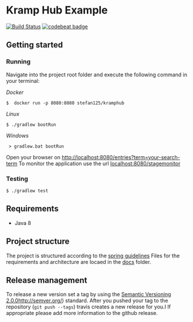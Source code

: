 # Kramp Hub Example
[![Build Status](https://travis-ci.org/B-Stefan/Kramp-Hub-Example.svg?branch=master)](https://travis-ci.org/B-Stefan/Kramp-Hub-Example) [![codebeat badge](https://codebeat.co/badges/0ff451b6-8e53-48c5-b90b-eb573c6db4d1)](https://codebeat.co/projects/github-com-b-stefan-kramp-hub-example-master)

## Getting started 

### Running 

Navigate into the project root folder and execute the following command in your terminal: 

*Docker*
```
$  docker run -p 8080:8080 stefan125/kramphub

```

*Linux*
```
$ ./gradlew bootRun
```

*Windows*
```
 > gradlew.bat bootRun
```
 

 Open your browser on [http://localhost:8080/entries?term=your-search-term](http://localhost:8080/entries?term=your-search-term)
 To monitor the application use the url [localhost:8080/stagemonitor](localhost:8080/stagemonitor)
 
### Testing 

```
$ ./gradlew test
```

## Requirements 

* Java 8


## Project structure 

The project is structured according to the [spring guidelines](https://docs.spring.io/spring-boot/docs/current/reference/html/using-boot-structuring-your-code.html)
Files for the requirements and architecture are locaed in the [docs](./docs) folder. 

## Release management 

To release a new version set a tag by using the [Semantic Versioning 2.0.0]()http://semver.org/) standard. 
After you pushed your tag to the repository (`git push --tags`) travis creates a new release for you.I 
If appropriate please add more information to the github release.